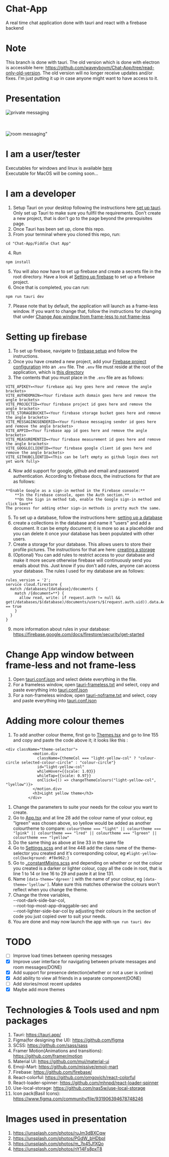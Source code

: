 # Chat-App
A real time chat application done with tauri and react with a firebase backend

# Note
This branch is done with tauri. The old version which is done with electron is accessible here: https://github.com/waveyboym/Chat-App/tree/read-only-old-version.
The old version will no longer receive updates and/or fixes. I'm just putting it up in case anyone might want to have access to it.

# Presentation
![private messaging](img/privchat.png "private messaging")
\
\
\
\
![room messaging"](img/roomchat.png "room messaging")

# I am a user/tester
Executables for windows and linux is available <a href="https://github.com/waveyboym/Chat-App/releases">here</a> \
Executable for MacOS will be coming soon...

# I am a developer
1. Setup Tauri on your desktop following the instructions here <a href="https://tauri.app/v1/guides/getting-started/prerequisites">set up tauri</a>. Only set up Tauri to make sure you fullfil the requirements. Don't create a new project, that is don't go to the page beyond the prerequisites page.
2. Once Tauri has been set up, clone this repo.
3. From your terminal where you cloned this repo, run: 
```
cd "Chat-App/Fiddle Chat App"
```
4. Run
```
npm install
```
5. You will also now have to set up firebase and create a secrets file in the root directory. Have a look at <a href="#setting-up-firebase">Setting up firebase</a> to set up a firebase project.
6. Once that is completed, you can run: 
```
npm run tauri dev
```
7. Please note that by default, the application will launch as a frame-less window. If you want to change that, follow the instructions for changing that under <a href="#change-app-window-between-frame-less-and-not-frame-less">Change App window from frame-less to not frame-less</a>

# Setting up firebase
1. To set up firebase, navigate to <a href="https://firebase.google.com/docs/web/setup?authuser=0#add-sdk-and-initialize">firebase setup</a> and follow the instructions.
2. Once you have created a new project, add your <a href="https://firebase.google.com/docs/web/learn-more?authuser=0#config-object">Firebase project configuration</a> into an ```.env``` file. The ```.env``` file must reside at the root of the application, which is <a href="https://github.com/waveyboym/Chat-App/tree/main/Fiddle%20Chat%20App">this directory</a>
3. The contents that you must place in the ```.env``` file are as follows:
```
VITE_APIKEY=<Your firebase api key goes here and remove the angle brackets>
VITE_AUTHDOMAIN=<Your firebase auth domain goes here and remove the angle brackets>
VITE_PROJECTID=<Your firebase project id goes here and remove the angle brackets>
VITE_STORAGEBUCKET=<Your firebase storage bucket goes here and remove the angle brackets>
VITE_MESSAGINGSENDERID=<Your firebase messaging sender id goes here and remove the angle brackets>
VITE_APPID=<Your firebase app id goes here and remove the angle brackets>
VITE_MEASUREMENTID=<Your firebase measurement id goes here and remove the angle brackets>
VITE_GOOGLECLIENTID=<Your firebase google client id goes here and remove the angle brackets>
VITE_GITHUBCLIENTID=<This can be left empty as github login does not yet work fully>
```
4. Now add support for google, github and email and password authentication. According to firebase docs, the instructions for that are as follows:
```
**Enable Google as a sign-in method in the Firebase console:**
    **In the Firebase console, open the Auth section.**
    **On the Sign in method tab, enable the Google sign-in method and click Save**
The process for adding other sign-in methods is pretty much the same.
```
       
5. To set up a database, follow the instructions here: <a href="https://firebase.google.com/docs/database/web/start?hl=en&authuser=0#create_a_database">setting up a database</a>
6. create a collections in the database and name it "users" and add a document. It can be empty document; it is more so as a placeholder and you can delete it once your database has been populated with other users.
7. Create a storage for your database. This allows users to store their profile pictures. The instructions for that are here: <a href="https://firebase.google.com/docs/storage/web/start?hl=en&authuser=0">creating a storage</a>
8. (Optional) You can add rules to restrict access to your database and make it more secure otherwise firebase will continuously send you emails about this. Just know if you don't add rules, anyone can access your database. The rules I used for my database are as follows:
```
rules_version = '2';
service cloud.firestore {
  match /databases/{database}/documents {
    match /{document=**} {
      allow read, write: if request.auth != null && get(/databases/$(database)/documents/users/$(request.auth.uid)).data.AccountActive == true
    }
  }
}
```
9. more information about rules in your database: https://firebase.google.com/docs/firestore/security/get-started

# Change App window between frame-less and not frame-less
1. Open <a href="https://github.com/waveyboym/Chat-App/blob/main/Fiddle%20Chat%20App/src-tauri/tauri.conf.json">tauri.conf.json</a> and select delete everything in the file.
2. For a frameless window, open <a href="https://github.com/waveyboym/Chat-App/blob/main/Fiddle%20Chat%20App/src-tauri/tauri-frameless.txt">tauri-frameless.txt</a> and select, copy and paste everything into <a href="https://github.com/waveyboym/Chat-App/blob/main/Fiddle%20Chat%20App/src-tauri/tauri.conf.json">tauri.conf.json</a>
3. For a non-frameless window, open <a href="https://github.com/waveyboym/Chat-App/blob/main/Fiddle%20Chat%20App/src-tauri/tauri-noframe.txt">tauri-noframe.txt</a> and select, copy and paste everything into <a href="https://github.com/waveyboym/Chat-App/blob/main/Fiddle%20Chat%20App/src-tauri/tauri.conf.json">tauri.conf.json</a>

# Adding more colour themes
1. To add another colour theme, first go to <a href="https://github.com/waveyboym/Chat-App/blob/main/Fiddle%20Chat%20App/src/components/sub_components/Themes.tsx">Themes.tsx</a> and go to line 155 and copy and paste the code above it; it looks like this :
```
<div className="theme-selector">
            <motion.div 
              className={themeCol === "light-yellow-col" ? "colour-circle selected-colour-circle" : "colour-circle"}
              id="light-yellow-col" 
              whileHover={{scale: 1.03}} 
              whileTap={{scale: 0.97}} 
              onClick={() => changeThemeColours("light-yellow-col", "lyellow")}>
            </motion.div>
            <h3>Light yellow theme</h3>
          </div>
```
1. Change the parameters to suite your needs for the colour you want to create.
2. Go to <a href="https://github.com/waveyboym/Chat-App/blob/main/Fiddle%20Chat%20App/src/App.tsx">App.tsx</a> and at line 28 add the colour name of your colour, eg "lgreen" was chosen above, so lyellow would be added as another colourtheme to compare: 
```colourtheme === "light" || colourtheme === "lpink" || colourtheme === "lred" || colourtheme === "lgreen" || colourtheme === "lyellow"```
1. Do the same thing as above at line 33 in the same file
2. Go to <a href="https://github.com/waveyboym/Chat-App/blob/main/Fiddle%20Chat%20App/src/styles/Settings.scss">Settings.scss</a> and at line 448 add the class name of the theme-selector you created and it's corresponding colour, eg ```#light-yellow-col{background: #f8e962;}```
3. Go to <a href="https://github.com/waveyboym/Chat-App/blob/main/Fiddle%20Chat%20App/src/styles/_constantMixins.scss">_constantMixins.scss</a> and depending on whether or not the colour you created is a darker or lighter colour, copy all the code in root, that is line 1 to 14 or line 16 to 29 and paste it at line 131.
4. Name ```[data-theme='dgreen']``` with the name of your colour, eg ```[data-theme='lyellow']```. Make sure this matches otherwise the colours won't reflect when you change the theme.
5. Change the three variables, \
    --root-dark-side-bar-col, \
    --root-top-most-app-draggable-sec and  \
    --root-lighter-side-bar-col by adjusting their colours in the section of code you just copied over to suit your needs.
6. You are done and may now launch the app with ```npm run tauri dev```

 # TODO
- [ ] Improve load times between opening messages
- [x] Improve user interface for navigating between private messages and room messages(DONE)
- [x] Add support for presence detection(whether or not a user is online)
- [x] Add ability to view all friends in a separate component(DONE)
- [ ] Add stories/most recent updates
- [x] Maybe add more themes

# Technologies & Tools used and npm packages
1. Tauri: https://tauri.app/
2. Figma(for designing the UI): https://github.com/figma
3. SCSS: https://github.com/sass/sass
4. Framer Motion(Animations and transitions): https://github.com/framer/motion
5. Material UI: https://github.com/mui/material-ui
6. Emoji-Mart: https://github.com/missive/emoji-mart
7. Firebase: https://github.com/firebase/
8. React-colorful: https://github.com/omgovich/react-colorful
9. React-loader-spinner: https://github.com/mhnpd/react-loader-spinner
11. Use-local-storage: https://github.com/nas5w/use-local-storage
12. Icon pack(Basil Icons): https://www.figma.com/community/file/931906394678748246

# Images used in presentation
1. https://unsplash.com/photos/ruJm3dBXCqw
2. https://unsplash.com/photos/PGdW_bHDbpI
3. https://unsplash.com/photos/m_7p45JfXQo
4. https://unsplash.com/photos/nY14Fs8pxT8
